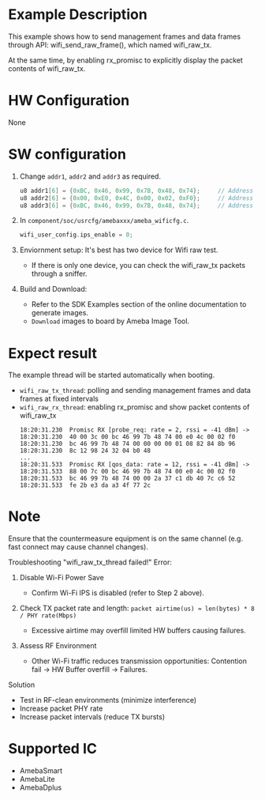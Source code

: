 # Example Description

This example shows how to send management frames and data frames through API: wifi_send_raw_frame(), which named wifi_raw_tx.

At the same time, by enabling rx_promisc to explicitly display the packet contents of wifi_raw_tx.

# HW Configuration

None

# SW configuration

1. Change `addr1`, `addr2` and `addr3` as required.
	```C
	u8 addr1[6] = {0xBC, 0x46, 0x99, 0x7B, 0x48, 0x74};		// Address 1, should be the mac address of destination
	u8 addr2[6] = {0x00, 0xE0, 0x4C, 0x00, 0x02, 0xF0};		// Address 2, should be the mac address of myself as master
	u8 addr3[6] = {0xBC, 0x46, 0x99, 0x7B, 0x48, 0x74};		// Address 3, shoule be the BSSID
	```

2. In `component/soc/usrcfg/amebaxxx/ameba_wificfg.c`.
	```C
	wifi_user_config.ips_enable = 0;
	```

3. Enviornment setup: It's best has two device for Wifi raw test.
   * If there is only one device, you can check the wifi_raw_tx packets through a sniffer.

4. Build and Download:
   * Refer to the SDK Examples section of the online documentation to generate images.
   * `Download` images to board by Ameba Image Tool.

# Expect result

The example thread will be started automatically when booting.
   * `wifi_raw_tx_thread`: polling and sending management frames and data frames at fixed intervals
   * `wifi_raw_rx_thread`: enabling rx_promisc and show packet contents of wifi_raw_tx
		```
		18:20:31.230  Promisc RX [probe_req: rate = 2, rssi = -41 dBm] ->
		18:20:31.230  40 00 3c 00 bc 46 99 7b 48 74 00 e0 4c 00 02 f0
		18:20:31.230  bc 46 99 7b 48 74 00 00 00 00 01 08 82 84 8b 96
		18:20:31.230  8c 12 98 24 32 04 b0 48
		...
		18:20:31.533  Promisc RX [qos_data: rate = 12, rssi = -41 dBm] ->
		18:20:31.533  88 00 7c 00 bc 46 99 7b 48 74 00 e0 4c 00 02 f0
		18:20:31.533  bc 46 99 7b 48 74 00 00 2a 37 c1 db 40 7c c6 52
		18:20:31.533  fe 2b e3 da a3 4f 77 2c
		```

# Note

Ensure that the countermeasure equipment is on the same channel (e.g. fast connect may cause channel changes).

Troubleshooting "wifi_raw_tx_thread failed!" Error:
1. Disable Wi-Fi Power Save
   * Confirm Wi-Fi IPS is disabled (refer to Step 2 above).

2. Check TX packet rate and length: `packet airtime(us) ≈ len(bytes) * 8 / PHY rate(Mbps)`
   * Excessive airtime may overfill limited HW buffers causing failures.

3. Assess RF Environment
   * Other Wi-Fi traffic reduces transmission opportunities: Contention fail -> HW Buffer overfill -> Failures.

Solution
* Test in RF-clean environments (minimize interference)
* Increase packet PHY rate
* Increase packet intervals (reduce TX bursts)

# Supported IC

- AmebaSmart
- AmebaLite
- AmebaDplus
